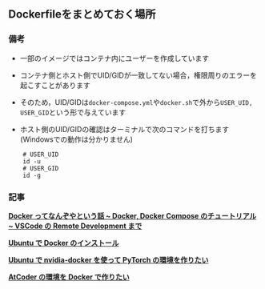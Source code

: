 ## Dockerfileをまとめておく場所

### 備考
- 一部のイメージではコンテナ内にユーザーを作成しています
- コンテナ側とホスト側でUID/GIDが一致してない場合，権限周りのエラーを起こすことがあります
- そのため，UID/GIDは`docker-compose.yml`や`docker.sh`で外から`USER_UID, USER_GID`という形で与えています

- ホスト側のUID/GIDの確認はターミナルで次のコマンドを打ちます (Windowsでの動作は分かりません)
```
    # USER_UID
    id -u 
    # USER_GID
    id -g
```

### 記事

[**Docker ってなんぞやという話 ~ Docker, Docker Compose のチュートリアル ~ VSCode の Remote Development まで**](https://qiita.com/tf63/items/684fe4b818ecd715aed9)

[**Ubuntu で Docker のインストール**](https://qiita.com/tf63/items/c21549ba44224722f301)

[**Ubuntu で nvidia-docker を使って PyTorch の環境を作りたい**](https://qiita.com/tf63/items/618f192a810c28e4d2b7)

[**AtCoder の環境を Docker で作りたい**](https://qiita.com/tf63/items/c93c6f24d73599e637d8)


